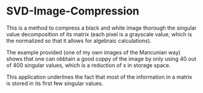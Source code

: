 # SVD-Image-Compression

This is a method to compress a black and white image thorough the singular value decomposition of its matrix (each pixel is a grayscale value, which is the normalized so that it allows for algebraic calculations).

The example provided (one of my own images of the Mancunian way) shows that one can obbtain a good coppy of the image by only using 40 out of 400 singular values, which is a reduction of x in storage space.

This application underlines the fact that most of the information in a matrix is stored in its first few singular values.
